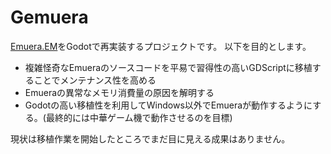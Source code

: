 # Gemuera

[Emuera.EM](https://gitlab.com/EvilMask/emuera.em)をGodotで再実装するプロジェクトです。
以下を目的とします。
- 複雑怪奇なEmueraのソースコードを平易で習得性の高いGDScriptに移植することでメンテナンス性を高める
- Emueraの異常なメモリ消費量の原因を解明する
- Godotの高い移植性を利用してWindows以外でEmueraが動作するようにする。(最終的には中華ゲーム機で動作させるのを目標)

現状は移植作業を開始したところでまだ目に見える成果はありません。
